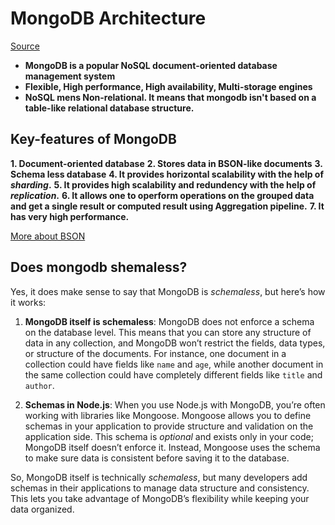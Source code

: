 # MongoDB Architecture

[Source](https://www.geeksforgeeks.org/mongodb-architecture/)

- **MongoDB is a popular NoSQL document-oriented database management system**
- **Flexible, High performance, High availability, Multi-storage engines**
- **NoSQL mens Non-relational. It means that mongodb isn't based on a table-like relational database structure.**

## Key-features of MongoDB

**1. Document-oriented database**
**2. Stores data in BSON-like documents**
**3. Schema less database**
**4. It provides horizontal scalability with the help of _sharding_.**
**5. It provides high scalability and redundency with the help of _replication_.**
**6. It allows one to operform operations on the grouped data and get a single result or computed result using Aggregation pipeline.**
**7. It has very high performance.**

[More about BSON](./bson.md)

## Does mongodb shemaless?

Yes, it does make sense to say that MongoDB is _schemaless_, but here’s how it works:

1. **MongoDB itself is schemaless**: MongoDB does not enforce a schema on the database level. This means that you can store any structure of data in any collection, and MongoDB won’t restrict the fields, data types, or structure of the documents. For instance, one document in a collection could have fields like `name` and `age`, while another document in the same collection could have completely different fields like `title` and `author`.

2. **Schemas in Node.js**: When you use Node.js with MongoDB, you’re often working with libraries like Mongoose. Mongoose allows you to define schemas in your application to provide structure and validation on the application side. This schema is _optional_ and exists only in your code; MongoDB itself doesn’t enforce it. Instead, Mongoose uses the schema to make sure data is consistent before saving it to the database.

So, MongoDB itself is technically _schemaless_, but many developers add schemas in their applications to manage data structure and consistency. This lets you take advantage of MongoDB’s flexibility while keeping your data organized.
